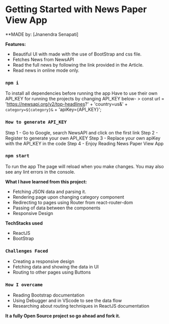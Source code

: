 # Getting Started with News Paper View App

**MADE by: [Jnanendra Senapati]

**Features:**
- Beautiful UI with made with the use of BootStrap and css file.
- Fetches News from NewsAPI
- Read the full news by following the link provided in the Article.
- Read news in online mode only.

### `npm i`
To install all dependencies before running the app
Have to use their own API_KEY for running the projects by changing API_KEY below- >
const url = 'https://newsapi.org/v2/top-headlines?' + 'country=us&' + `category=${category}&` + 'apiKey={API_KEY}';

### `How to generate API_KEY`
Step 1 - Go to Google, search NewsAPI and click on the first link
Step 2 - Register to generate your own API_KEY
Step 3 - Replace your own apiKey with the API_KEY in the code 
Step 4 - Enjoy Reading News Paper View App

### `npm start`
To run the app
The page will reload when you make changes.
You may also see any lint errors in the console.


**What I have learned from this project:**
- Fetching JSON data and parsing it.
- Rendering page upon changing category component
- Redirecting to pages using Router from react-router-dom
- Passing of data between the components
- Responsive Design

**TechStacks used**
- ReactJS
- BootStrap

### `Challenges Faced`
- Creating a responsive design
- Fetching data and showing the data in UI
- Routing to other pages using Buttons

### `How I overcame`
- Reading Bootstrap documentation
- Using Debugger and in VScode to see the data flow
- Researching about routing techniques in ReactJS documentation

**It a fully Open Source project so go ahead and fork it.**
